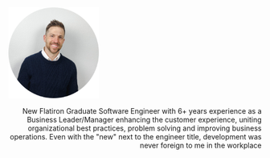 <div>
  <div align="left">
    <a href="https://linkedin/in/noahaklem"><img alt="Picture of Noah A Klem" src="public/IMG_1451.JPG" style="width: 180px; height: 180px;">
    </a>
  </div>
  <div align="right">
    <p>
    New Flatiron Graduate Software Engineer with 6+ years experience as a Business Leader/Manager enhancing the customer experience, uniting organizational best practices, problem solving and improving business operations. Even with the "new" next to the engineer title, development was never foreign to me in the workplace
    </p>
  </div>
</div>
  


<!--
**noahaklem/noahaklem** is a ✨ _special_ ✨ repository because its `README.md` (this file) appears on your GitHub profile.

Here are some ideas to get you started:

- 🔭 I’m currently working on ...
- 🌱 I’m currently learning ...
- 👯 I’m looking to collaborate on ...
- 🤔 I’m looking for help with ...
- 💬 Ask me about ...
- 📫 How to reach me: ...
- 😄 Pronouns: ...
- ⚡ Fun fact: ...
-->
